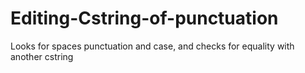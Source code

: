 # Editing-Cstring-of-punctuation
Looks for spaces punctuation and case, and checks for equality with another cstring
